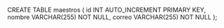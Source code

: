 CREATE TABLE maestros (
    id INT AUTO_INCREMENT PRIMARY KEY,
    nombre VARCHAR(255) NOT NULL,
    correo VARCHAR(255) NOT NULL
);